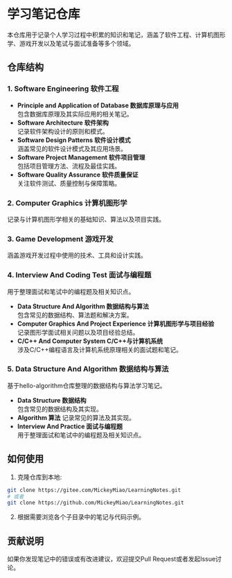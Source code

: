 # 学习笔记仓库

本仓库用于记录个人学习过程中积累的知识和笔记，涵盖了软件工程、计算机图形学、游戏开发以及笔试与面试准备等多个领域。

## 仓库结构

### 1. Software Engineering 软件工程
- **Principle and Application of Database 数据库原理与应用**  
  包含数据库原理及其实际应用的相关笔记。
- **Software Architecture 软件架构**  
  记录软件架构设计的原则和模式。
- **Software Design Patterns 软件设计模式**  
  涵盖常见的软件设计模式及其应用场景。
- **Software Project Management 软件项目管理**  
  包括项目管理方法、流程及最佳实践。
- **Software Quality Assurance 软件质量保证**  
  关注软件测试、质量控制与保障策略。

### 2. Computer Graphics 计算机图形学
记录与计算机图形学相关的基础知识、算法以及项目实践。

### 3. Game Development 游戏开发
涵盖游戏开发过程中使用的技术、工具和设计实践。

### 4. Interview And Coding Test 面试与编程题
用于整理面试和笔试中的编程题及相关知识点。

- **Data Structure And Algorithm 数据结构与算法**  
  包含常见的数据结构、算法题和解决方案。
- **Computer Graphics And Project Experience 计算机图形学与项目经验**  
  记录图形学面试相关问题以及项目经验总结。
- **C/C++ And Computer System C/C++与计算机系统**  
  涉及C/C++编程语言及计算机系统原理相关的面试题和笔记。

### 5. Data Structure And Algorithm 数据结构与算法
基于hello-algorithm仓库整理的数据结构与算法学习笔记。

- **Data Structure 数据结构**  
  包含常见的数据结构及其实现。
- **Algorithm 算法**
  记录常见的算法及其实现。
- **Interview And Practice 面试与编程题**  
  用于整理面试和笔试中的编程题及相关知识点。

## 如何使用

1. 克隆仓库到本地:
```bash
git clone https://gitee.com/MickeyMiao/LearningNotes.git
# 或者
git clone https://github.com/MickeyMiao/LearningNotes.git
```
2. 根据需要浏览各个子目录中的笔记与代码示例。

## 贡献说明
如果你发现笔记中的错误或有改进建议，欢迎提交Pull Request或者发起Issue讨论。
